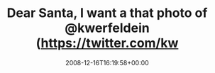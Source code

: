---
retweeted: false
source: <a href="http://twitter.com" rel="nofollow">Twitter Web Client</a>
entities:
  hashtags: []
  symbols: []
  user_mentions:
  - name: kwerfeldein
    screen_name: kwerfeldein
    indices:
    - '35'
    - '47'
    id_str: '428633'
    id: '428633'
  urls: []
display_text_range:
- '0'
- '115'
favorite_count: '0'
id_str: '1060873994'
truncated: false
retweet_count: '0'
id: '1060873994'
created_at: Tue Dec 16 16:19:58 +0000 2008
favorited: false
full_text: 'Dear Santa, I want a that photo of [@kwerfeldein](https://twitter.com/kwerfeldein)
  for christmas: http://www.flickr.com/photos/kwerfeldein/3113560008/'
lang: en
tags:
- pesos/twitter
date: '2008-12-16T16:19:58+00:00'
src: https://twitter.com/bascht/status/1060873994
original_url: https://twitter.com/bascht/status/1060873994
type: twitter_tweet
text: 'Dear Santa, I want a that photo of [@kwerfeldein](https://twitter.com/kwerfeldein)
  for christmas: http://www.flickr.com/photos/kwerfeldein/3113560008/'
title: Dear Santa, I want a that photo of @kwerfeldein (https://twitter.com/kw

---